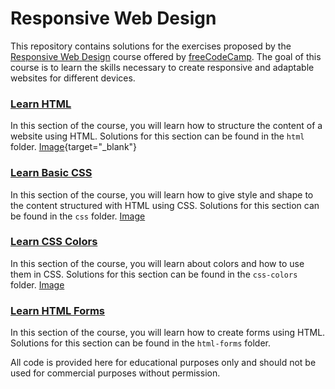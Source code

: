 # Responsive Web Design
This repository contains solutions for the exercises proposed by the [Responsive Web Design](https://www.freecodecamp.org/learn/2022/responsive-web-design/) course offered by [freeCodeCamp](https://www.freecodecamp.org/). The goal of this course is to learn the skills necessary to create responsive and adaptable websites for different devices.

### [Learn HTML](https://www.freecodecamp.org/learn/2022/responsive-web-design/#learn-html-by-building-a-cat-photo-app)
In this section of the course, you will learn how to structure the content of a website using HTML. Solutions for this section can be found in the `html` folder.
[Image](https://imgur.com/1zs7HpY){target="_blank"}

### [Learn Basic CSS](https://www.freecodecamp.org/portuguese/learn/2022/responsive-web-design/#learn-basic-css-by-building-a-cafe-menu)
In this section of the course, you will learn how to give style and shape to the content structured with HTML using CSS. Solutions for this section can be found in the `css` folder.
[Image](https://imgur.com/3rHkw3N)

### [Learn CSS Colors](https://www.freecodecamp.org/learn/2022/responsive-web-design/#learn-css-colors-by-building-a-set-of-colored-markers)
In this section of the course, you will learn about colors and how to use them in CSS. Solutions for this section can be found in the `css-colors` folder.
[Image](https://imgur.com/HxAUaHw)

### [Learn HTML Forms](https://www.freecodecamp.org/learn/2022/responsive-web-design/#learn-html-forms-by-building-a-registration-form)
In this section of the course, you will learn how to create forms using HTML. Solutions for this section can be found in the `html-forms` folder.

All code is provided here for educational purposes only and should not be used for commercial purposes without permission.
